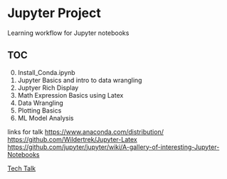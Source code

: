 # Jupyter Project

Learning workflow for Jupyter notebooks

## TOC

0. Install_Conda.ipynb
1. Jupyter Basics and intro to data wrangling
2. Juptyer Rich Display
3. Math Expression Basics using Latex
4. Data Wrangling
5. Plotting Basics
6. ML Model Analysis

links for talk
https://www.anaconda.com/distribution/
https://github.com/Wildertrek/Jupyter-Latex
https://github.com/jupyter/jupyter/wiki/A-gallery-of-interesting-Jupyter-Notebooks

[Tech Talk](https://digital.gov/event/2020/04/14/how-utilize-open-source-jupyter-project/)



